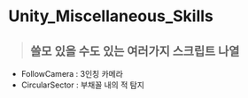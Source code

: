 # Unity_Miscellaneous_Skills
> ## 쓸모 있을 수도 있는 여러가지 스크립트 나열
* FollowCamera : 3인칭 카메라
* CircularSector : 부채꼴 내의 적 탐지
